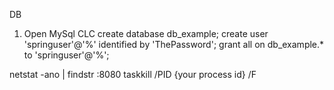 DB
1) Open MySql CLC
create database db_example;
create user 'springuser'@'%' identified by 'ThePassword';
grant all on db_example.* to 'springuser'@'%';



netstat -ano | findstr :8080
taskkill /PID {your process id} /F